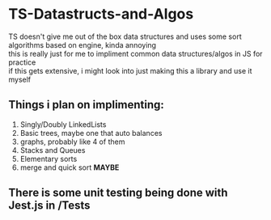 # TS-Datastructs-and-Algos

TS doesn't give me out of the box data structures and uses some sort algorithms based on engine, kinda annoying  
this is really just for me to impliment common data structures/algos in JS for practice  
if this gets extensive, i might look into just making this a library and use it myself  


## Things i plan on implimenting:

1. Singly/Doubly LinkedLists
2. Basic trees, maybe one that auto balances 
3. graphs, probably like 4 of them 
4. Stacks and Queues
5. Elementary sorts
6. merge and quick sort **MAYBE**

## There is some unit testing being done with Jest.js in /Tests 
